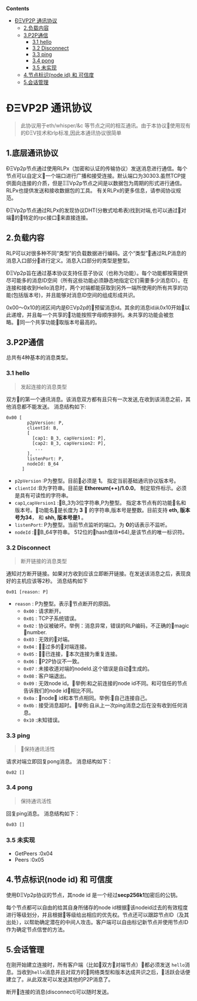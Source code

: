 <!-- START doctoc generated TOC please keep comment here to allow auto update -->
<!-- DON'T EDIT THIS SECTION, INSTEAD RE-RUN doctoc TO UPDATE -->
**Contents**

- [ÐΞVP2P 通讯协议](#%C3%B0%CE%BEvp2p-%E9%80%9A%E8%AE%AF%E5%8D%8F%E8%AE%AE)
  - [2.负载内容](#2%E8%B4%9F%E8%BD%BD%E5%86%85%E5%AE%B9)
  - [3.P2P通信](#3p2p%E9%80%9A%E4%BF%A1)
    - [3.1 hello](#31-hello)
    - [3.2 Disconnect](#32-disconnect)
    - [3.3 ping](#33-ping)
    - [3.4 pong](#34-pong)
    - [3.5 未实现](#35-%E6%9C%AA%E5%AE%9E%E7%8E%B0)
  - [4.节点标识(node id) 和 可信度](#4%E8%8A%82%E7%82%B9%E6%A0%87%E8%AF%86node-id-%E5%92%8C-%E5%8F%AF%E4%BF%A1%E5%BA%A6)
  - [5.会话管理](#5%E4%BC%9A%E8%AF%9D%E7%AE%A1%E7%90%86)

<!-- END doctoc generated TOC please keep comment here to allow auto update -->


# ÐΞVP2P 通讯协议


> 此协议用于eth/whisper/&c 等节点之间的相互通讯。由于本协议使用现有的ÐΞV技术和rlp标准,因此本通讯协议很简单
## 1.底层通讯协议
ÐΞVp2p节点通过使用RLPx（加密和认证的传输协议）发送消息进行通信。每个节点可以自定义一个端口进行广播和接受连接。默认端口为30303.虽然TCP提供面向连接的介质，但是ΞΞVp2p节点之间是以数据包为周期的形式进行通信。 
RLPx也提供发送和接收数据包的工具。
有关RLPx的更多信息，请参阅协议规范。

ÐΞVp2p节点通过RLPx的发现协议DHT(分散式哈希表)找到对端,也可以通过对端的特定的rpc接口来直接连接。
## 2.负载内容
RLP可以对很多种不同“类型”的负载数据进行编码。这个“类型”通过RLP消息的消息入口部分进行定义。消息入口部分的类型是整型。

ÐΞVp2p旨在通过基本协议支持任意子协议（也称为功能）。每个功能都按需提供尽可能多的消息ID空间（所有这些功能必须静态地指定它们需要多少消息ID）。在连接和接收到Hello消息时，两个对端都能获取到另外一端所使用的所有共享的功能(包括版本号)，并且能够对消息ID空间的组成形成共识。

0x00～0x10的闭区间内是ÐΞVp2p的预留消息id。其余的消息id从0x10开始以此递增，并且每一个共享的功能按照字母顺序排列。未共享的功能会被忽略。同一个共享功能取版本号最高的。

## 3.P2P通信
总共有4种基本的消息类型。
### 3.1 hello
> 发起连接的消息类型

双方的第一个通讯消息。该消息双方都有且只有一次发送,在收到该消息之前，其他消息都不能发送。
消息结构如下:

```
0x00 [
        p2pVersion: P, 
        clientId: B, 
        [
          [cap1: B_3, capVersion1: P],
          [cap2: B_3, capVersion2: P],
           ...
        ],
        listenPort: P, 
        nodeId: B_64
      ]

```

- `p2pVersion` :P为整型。目前必须是 **1**。 指定当前基础通讯协议版本号。
- `clientId`   :B为字符串。目前是    **Ethereum(++)/1.0.0**。 制定软件标示。必须是具有可读性的字符串。
- `cap1`,`capVersion1` :B_3为3位字符串,P为整型。 指定本节点有的功能名和版本号。功能名是长度为 **3**  的字符串,版本号是整数。目前支持 **eth, 版本号为34**， 和 **shh, 版本号是1** 。
- `listenPort`: P为整型。当前节点监听的端口。为 **0**的话表示不监听。
- `nodeId` :B_64字符串。 512位的hash值(8*64),是该节点的唯一标识符。

### 3.2 Disconnect
> 断开链接的消息类型 

通知对方断开链接。如果对方收到应该立即断开链接。在发送该消息之后，表现良好的主机应该等2秒。
消息结构如下

```
0x01 [reason: P]
```

- `reason` : P为整型。表示节点断开的原因。
  - `0x00` : 请求断开。
  - `0x01` : TCP子系统错误。
  - `0x02` : 协议被破坏。举例：消息异常，错误的RLP编码，不正确的magic number.
  - `0x03` : 无效的对端。
  - `0x04` : 过多的对端连接。
  - `0x05` : 已连接，本次连接为重复连接。
  - `0x06` : P2P协议不一致。
  - `0x07` : 未接收道对端的nodeId.这个错误是自动生成的。
  - `0x08` : 客户端退出。
  - `0x09` : 无效node id。举例:和之前连接的node id不同。和可信任的节点告诉我们的node id相比不同。
  - `0x0a` : node id和本节点相同。举例:自己连接自己。
  - `0x0b` : 接受消息超时。举例:自从上一次ping消息之后在没有收到任何消息。
  - `0x10` :未知错误。

### 3.3 ping
> 保持通讯活性

请求对端立即回复pong消息。
消息结构如下：

```
0x02 []
```

### 3.4 pong
> 保持通讯活性

回复ping消息。
消息结构如下：

```
0x03 []
```

### 3.5 未实现

- GetPeers :0x04
- Peers    :0x05

## 4.节点标识(node id) 和 可信度
使用ÐΞVp2p协议的节点，其node id 是一个经过**secp256k1**加密后的公钥。


每个节点都可以自由的给其自身所储存的node id根据该nodeid过去的有效程度进行等级划分，并且根据等级给出相应的优先权。节点还可以跟踪节点ID（及其出处），以帮助确定潜在的中间人攻击。客户端可以自由标记新节点并使用节点ID作为确定节点信誉的方法。

## 5.会话管理
在刚开始建立连接时，所有客户端（比如双方对端节点）都必须发送 `hello`消息。当收到`hello`消息并且对双方的网络类型和版本达成共识之后，活跃会话便建立了。从此双发可以发送其他的P2P消息了。

断开连接的消息(disconnect)可以随时发送。
